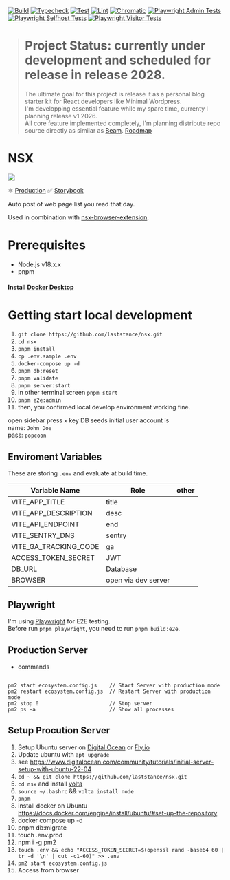 [![Build](https://github.com/laststance/nsx/actions/workflows/build.yml/badge.svg)](https://github.com/laststance/nsx/actions/workflows/build.yml)
[![Typecheck](https://github.com/laststance/nsx/actions/workflows/typecheck.yml/badge.svg)](https://github.com/laststance/nsx/actions/workflows/typecheck.yml)
[![Test](https://github.com/laststance/nsx/actions/workflows/test.yml/badge.svg)](https://github.com/laststance/nsx/actions/workflows/test.yml)
[![Lint](https://github.com/laststance/nsx/actions/workflows/lint.yml/badge.svg)](https://github.com/laststance/nsx/actions/workflows/lint.yml)
[![Chromatic](https://github.com/laststance/nsx/actions/workflows/chromatic.yml/badge.svg)](https://github.com/laststance/nsx/actions/workflows/chromatic.yml)
[![Playwright Admin Tests](https://github.com/laststance/nsx/actions/workflows/playwright_admin.yml/badge.svg)](https://github.com/laststance/nsx/actions/workflows/playwright_admin.yml)
[![Playwright Selfhost Tests](https://github.com/laststance/nsx/actions/workflows/playwright_selfhost.yml/badge.svg)](https://github.com/laststance/nsx/actions/workflows/playwright_selfhost.yml)
[![Playwright Visitor Tests](https://github.com/laststance/nsx/actions/workflows/playwright_visitor.yml/badge.svg)](https://github.com/laststance/nsx/actions/workflows/playwright_visitor.yml)

> # Project Status: currently under development and scheduled for release in release 2028.
>
> The ultimate goal for this project is release it as a personal blog starter kit for React developers like Minimal Wordpress.  
> I'm developping essential feature while my spare time, currenty I planning release v1 2026.  
> All core feature implemented completely, I'm planning distribute repo source directly as similar as [Beam](https://github.com/planetscale/beam).
> [Roadmap](https://github.com/laststance/nsx/projects/1)

# NSX

<a src="https://nsx.malloc.tokyo/">
  <img src="https://digital3.nyc3.cdn.digitaloceanspaces.com/nsx.gif" />
</a>

⚛️ [Production](https://nsx.malloc.tokyo/) ✅ [Storybook](https://main--61c089c06b3b4d003adde63b.chromatic.com)

Auto post of web page list you read that day.

Used in combination with [nsx-browser-extension](https://github.com/laststance/nsx-browser-extension).

# Prerequisites

- Node.js v18.x.x
- pnpm

#### Install [Docker Desktop](https://www.docker.com/products/docker-desktop/)

# Getting start local development

1. `git clone https://github.com/laststance/nsx.git`
1. `cd nsx`
1. `pnpm install`
1. `cp .env.sample .env`
1. `docker-compose up -d`
1. `pnpm db:reset`
1. `pnpm validate`
1. `pnpm server:start`
1. in other terminal screen `pnpm start`
1. `pnpm e2e:admin`
1. then, you confirmed local develop environment working fine.

open sidebar press `x` key
DB seeds initial user account is  
name: `John Doe`  
pass: `popcoon`

## Enviroment Variables

These are storing `.env` and evaluate at build time.

| Variable Name         | Role                | other |
| --------------------- | ------------------- | ----- |
| VITE_APP_TITLE        | title               |       |
| VITE_APP_DESCRIPTION  | desc                |       |
| VITE_API_ENDPOINT     | end                 |       |
| VITE_SENTRY_DNS       | sentry              |       |
| VITE_GA_TRACKING_CODE | ga                  |       |
| ACCESS_TOKEN_SECRET   | JWT                 |       |
| DB_URL                | Database            |       |
| BROWSER               | open via dev server |       |

## Playwright

I'm using [Playwright](https://playwright.dev/) for E2E testing.  
Before run `pnpm playwright`, you need to run `pnpm build:e2e`.

## Production Server

- commands

```

pm2 start ecosystem.config.js    // Start Server with production mode
pm2 restart ecosystem.config.js  // Restart Server with production mode
pm2 stop 0                       // Stop server
pm2 ps -a                        // Show all processes

```

## Setup Procution Server

1. Setup Ubuntu server on [Digital Ocean](https://www.digitalocean.com/) or [Fly.io](https://fly.io/)
1. Update ubuntu with `apt upgrade`
1. see https://www.digitalocean.com/community/tutorials/initial-server-setup-with-ubuntu-22-04
1. `cd ~ && git clone https://github.com/laststance/nsx.git`
1. `cd nsx` and install [volta](https://volta.sh/)
1. `source ~/.bashrc` && `volta install node`
1. `pnpm`
1. install docker on Ubuntu https://docs.docker.com/engine/install/ubuntu/#set-up-the-repository
1. docker compose up -d
1. pnpm db:migrate
1. touch .env.prod
1. npm i -g pm2
1. `touch .env && echo "ACCESS_TOKEN_SECRET=$(openssl rand -base64 60 | tr -d '\n' | cut -c1-60)" >> .env`
1. `pm2 start ecosystem.config.js`
1. Access from browser
